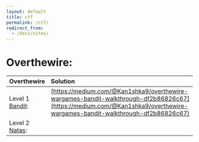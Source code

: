 ```yaml
---
layout: default
title: ctf
permalink: /ctf/
redirect_from:
  - /docs/sites/
---
```


# Overthewire:

| Overthewire       | Solution          |
|:-------------|:-----------------|
|Level 1 [Bandit](http://overthewire.org/wargames/bandit/): |  [https://medium.com/@Kan1shka9/overthewire-wargames-bandit-walkthrough-df2b86826c67](https://medium.com/@Kan1shka9/overthewire-wargames-bandit-walkthrough-df2b86826c67) |
|Level 2 [Natas](http://overthewire.org/wargames/natas/): |   |
